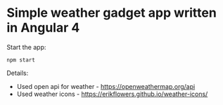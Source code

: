 # Simple weather gadget app written in Angular 4

Start the app:

<code>npm start</code>

Details:
- Used open api for weather - https://openweathermap.org/api
- Used weather icons - https://erikflowers.github.io/weather-icons/
